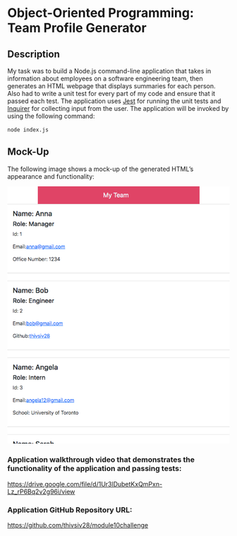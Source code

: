 # Object-Oriented Programming: Team Profile Generator

## Description

My task was to build a Node.js command-line application that takes in information about employees on a software engineering team, then generates an HTML webpage that displays summaries for each person. Also had to write a unit test for every part of my code and ensure that it passed each test. The application uses [Jest](https://www.npmjs.com/package/jest) for running the unit tests and [Inquirer](https://www.npmjs.com/package/inquirer/v/8.2.4) for collecting input from the user. The application will be invoked by using the following command:

```bash
node index.js
```



## Mock-Up

The following image shows a mock-up of the generated HTML’s appearance and functionality:

![HTML webpage titled “My Team” features five boxes listing employee names, titles, and other key info.](./dist/samplehtmlscreenshot.png)



### Application walkthrough video that demonstrates the functionality of the application and passing tests:
https://drive.google.com/file/d/1Ur3lDubetKxQmPxn-Lz_rP6Bq2v2g96i/view


### Application GitHub Repository URL:
https://github.com/thivsiv28/module10challenge